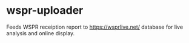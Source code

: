 # wspr-uploader
Feeds WSPR receiption report to https://wsprlive.net/ database for live analysis and online display.